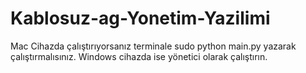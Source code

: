 # Kablosuz-ag-Yonetim-Yazilimi
Mac Cihazda çalıştırıyorsanız terminale sudo python main.py yazarak çalıştırmalısınız.
Windows cihazda ise yönetici olarak çalıştırın.
